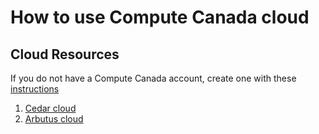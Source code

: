 # How to use Compute Canada cloud

## Cloud Resources
If you do not have a Compute Canada account, create one with these [instructions](https://www.computecanada.ca/research-portal/account-management/apply-for-an-account/)

1. [Cedar cloud](http://cedar.cloud.computecanada.ca)
2. [Arbutus cloud](http://arbutus.cloud.computecanada.ca)
